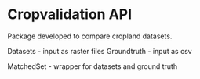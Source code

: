 # Cropvalidation API

Package developed to compare cropland datasets.

Datasets - input as raster files 
Groundtruth - input as csv

MatchedSet - wrapper for datasets and ground truth 
